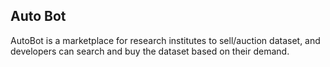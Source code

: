 ## Auto Bot

AutoBot is a marketplace for research institutes to sell/auction dataset, and developers can search and buy the dataset based on their demand.